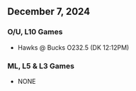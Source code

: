 ## December 7, 2024
### O/U, L10 Games
* Hawks @ Bucks O232.5 (DK 12:12PM)
### ML, L5 & L3 Games
* NONE